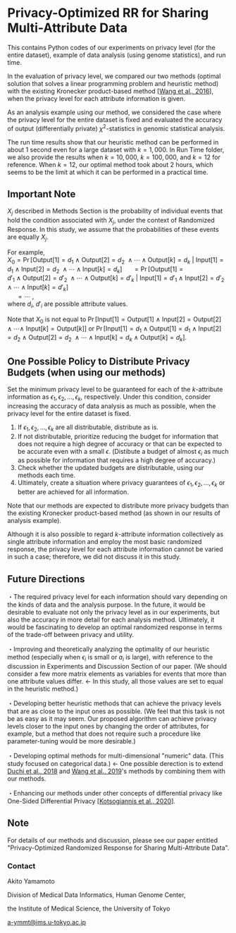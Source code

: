 # Privacy-Optimized RR for Sharing Multi-Attribute Data

This contains Python codes of our experiments on privacy level (for the entire dataset), example of data analysis (using genome statistics), and run time.

In the evaluation of privacy level, we compared our two methods (optimal solution that solves a linear programming problem and heuristic method) with the existing Kronecker product-based method [[Wang et al., 2016](https://ceur-ws.org/Vol-1558/paper35.pdf)], when the privacy level for each attribute information is given. 

As an analysis example using our method, we considered the case where the privacy level for the entire dataset is fixed and evaluated the accuracy of output (differentially private) $\chi^2$-statistics in genomic statistical analysis.

The run time results show that our heuristic method can be performed in about $1$ second even for a large dataset with $k = 1,000$. In Run Time folder, we also provide the results when $k = 10,000$, $k = 100,000$, and $k = 12$ for reference. When $k = 12$, our optimal method took about $2$ hours, which seems to be the limit at which it can be performed in a practical time.

## Important Note
$X_j$ described in Methods Section is the probability of individual events that hold the condition associated with $X_j$, under the context of Randomized Response. In this study, we assume that the probabilities of these events are equally $X_j$.

For example,  
$X_{0} = \Pr[\mathrm{Output}[1] = d_1 \ \land \ \mathrm{Output}[2] = d_2 \ \land \cdots \land \mathrm{Output}[k] = d_k \ | \ \mathrm{Input}[1] = d_1 \ \land \ \mathrm{Input}[2] = d_2 \ \land \cdots \land \mathrm{Input}[k] = d_k]$
$\ \ \ \ \ = \Pr[\mathrm{Output}[1] = d'_1 \ \land \ \mathrm{Output}[2] = d'_2 \ \land \cdots \land \mathrm{Output}[k] = d'_k \ | \ \mathrm{Input}[1] = d'_1 \ \land \ \mathrm{Input}[2] = d'_2 \ \land \cdots \land \mathrm{Input}[k] = d'_k]$  
$\ \ \ \ \ = \cdots$   ,  
where $d_i, \ d'_i$ are possible attribute values.

Note that $X_{0}$ is not equal to $\Pr[\mathrm{Input}[1] = \mathrm{Output}[1] \ \land \ \mathrm{Input}[2] = \mathrm{Output}[2] \ \land \cdots \land \ \mathrm{Input}[k] = \mathrm{Output}[k]]$ or $\Pr[\mathrm{Input}[1] = d_1 \ \land \ \mathrm{Output}[1] = d_1 \ \land \ \mathrm{Input}[2] = d_2 \ \land \ \mathrm{Output}[2] = d_2 \ \land \cdots \land \mathrm{Input}[k] = d_k \ \land \ \mathrm{Output}[k] = d_k]$.

## One Possible Policy to Distribute Privacy Budgets (when using our methods)

Set the minimum privacy level to be guaranteed for each of the $k$-attribute information as $\epsilon_1, \epsilon_2, \dots, \epsilon_k$, respectively. Under this condition, consider increasing the accuracy of data analysis as much as possible, when the privacy level for the entire dataset is fixed.

1. If $\epsilon_1, \epsilon_2, \dots, \epsilon_k$ are all distributable, distribute as is.
2. If not distributable, prioritize reducing the budget for information that does not require a high degree of accuracy or that can be expected to be accurate even with a small $\epsilon$. (Distibute a budget of almost $\epsilon_i$ as much as possible for information that requires a high degree of accuracy.)
3. Check whether the updated budgets are distributable, using our methods each time.
4. Ultimately, create a situation where privacy guarantees of $\epsilon_1, \epsilon_2, \dots, \epsilon_k$ or better are achieved for all information.

Note that our methods are expected to distribute more privacy budgets than the existing Kronecker product-based method (as shown in our results of analysis example).

Although it is also possible to regard $k$-attribute information collectively as single attribute information and employ the most basic randomized response, the privacy level for each attribute information cannot be varied in such a case; therefore, we did not discuss it in this study.

## Future Directions
・The required privacy level for each information should vary depending on the kinds of data and the analysis purpose. In the future, it would be desirable to evaluate not only the privacy level as in our experiments, but also the accuracy in more detail for each analysis method. Ultimately, it would be fascinating to develop an optimal randomized response in terms of the trade-off between privacy and utility.

・Improving and theoretically analyzing the optimality of our heuristic method (especially when $\epsilon_i$ is small or $a_i$ is large), with reference to the discussion in Experiments and Discussion Section of our paper. (We should consider a few more matrix elements as variables for events that more than one attribute values differ. ← In this study, all those values are set to equal in the heuristic method.)

・Developing better heuristic methods that can achieve the privacy levels that are as close to the input ones as possible. (We feel that this task is not be as easy as it may seem. Our proposed algorithm can achieve privacy levels closer to the input ones by changing the order of attributes, for example, but a method that does not require such a procedure like parameter-tuning would be more desirable.) 

・Developing optimal methods for multi-dimensional "numeric" data. (This study focused on categorical data.) ← One possible derection is to extend [Duchi et al., 2018](https://doi.org/10.1080/01621459.2017.1389735) and [Wang et al., 2019](https://ieeexplore.ieee.org/abstract/document/8731512)'s methods by combining them with our methods.

・Enhancing our methods under other concepts of differential privacy like One-Sided Differential Privacy [[Kotsogiannis et al., 2020](https://ieeexplore.ieee.org/document/9101725)].

## Note

For details of our methods and discussion, please see our paper entitled "Privacy-Optimized Randomized Response for Sharing Multi-Attribute Data".

### Contact
Akito Yamamoto

Division of Medical Data Informatics, Human Genome Center,

the Institute of Medical Science, the University of Tokyo

a-ymmt@ims.u-tokyo.ac.jp
